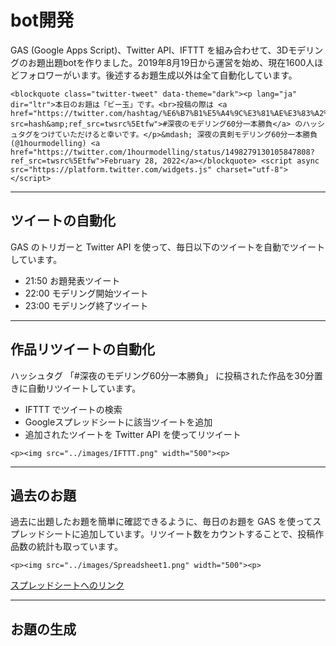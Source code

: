 # bot開発
GAS (Google Apps Script)、Twitter API、IFTTT を組み合わせて、3Dモデリングのお題出題botを作りました。2019年8月19日から運営を始め、現在1600人ほどフォロワーがいます。後述するお題生成以外は全て自動化しています。

```@raw html
<blockquote class="twitter-tweet" data-theme="dark"><p lang="ja" dir="ltr">本日のお題は「ビー玉」です。<br>投稿の際は <a href="https://twitter.com/hashtag/%E6%B7%B1%E5%A4%9C%E3%81%AE%E3%83%A2%E3%83%87%E3%83%AA%E3%83%B3%E3%82%B060%E5%88%86%E4%B8%80%E6%9C%AC%E5%8B%9D%E8%B2%A0?src=hash&amp;ref_src=twsrc%5Etfw">#深夜のモデリング60分一本勝負</a> のハッシュタグをつけていただけると幸いです。</p>&mdash; 深夜の真剣モデリング60分一本勝負 (@1hourmodelling) <a href="https://twitter.com/1hourmodelling/status/1498279130105847808?ref_src=twsrc%5Etfw">February 28, 2022</a></blockquote> <script async src="https://platform.twitter.com/widgets.js" charset="utf-8"></script>
```
---
## ツイートの自動化
GAS のトリガーと Twitter API を使って、毎日以下のツイートを自動でツイートしています。
- 21:50 お題発表ツイート
- 22:00 モデリング開始ツイート
- 23:00 モデリング終了ツイート

---
## 作品リツイートの自動化
ハッシュタグ 「#深夜のモデリング60分一本勝負」 に投稿された作品を30分置きに自動リツイートしています。
- IFTTT でツイートの検索
- Googleスプレッドシートに該当ツイートを追加
- 追加されたツイートを Twitter API を使ってリツイート

```@raw html
<p><img src="../images/IFTTT.png" width="500"><p>
```

---
## 過去のお題
過去に出題したお題を簡単に確認できるように、毎日のお題を GAS を使ってスプレッドシートに追加しています。リツイート数をカウントすることで、投稿作品数の統計も取っています。
```@raw html
<p><img src="../images/Spreadsheet1.png" width="500"><p>
```
[スプレッドシートへのリンク](https://docs.google.com/spreadsheets/d/1NRrCvgxyiuwi9mW1L9cQJYGB6EVApk6SDPn9noAILa4/edit#gid=0)

---
## お題の生成
